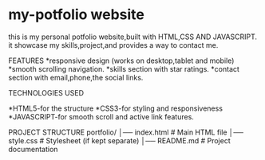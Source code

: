 # my-potfolio website

this is my personal potfolio website,built with HTML,CSS AND JAVASCRIPT.
it showcase my skills,project,and provides a way to contact me.

FEATURES
*responsive design (works on desktop,tablet and mobile)
*smooth scrolling navigation.
*skills section with star ratings.
*contact section with email,phone,the social links.

TECHNOLOGIES USED

*HTML5-for the structure
*CSS3-for styling and responsiveness
*JAVASCRIPT-for smooth scroll and active link features.

PROJECT STRUCTURE
portfolio/
│── index.html   # Main HTML file
│── style.css    # Stylesheet (if kept separate)
│── README.md    # Project documentation
